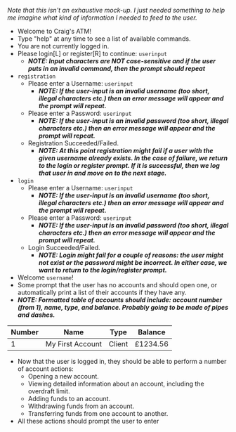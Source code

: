 _Note that this isn't an exhaustive mock-up. I just needed something to help me imagine what kind of information I needed to feed to the user._

- Welcome to Craig's ATM! 
- Type "help" at any time to see a list of available commands.
- You are not currently logged in.
- Please login\[L\] or register\[R\] to continue: `userinput`
	-  ___NOTE: Input characters are NOT case-sensitive and if the user puts in an invalid command, then the prompt should repeat___
- `registration`
	-  Please enter a Username: `userinput`
		-  ___NOTE: If the user-input is an invalid username (too short, illegal characters etc.) then an error message will appear and the prompt will repeat.___
	-  Please enter a Password: `userinput`
		-  ___NOTE: If the user-input is an invalid password (too short, illegal characters etc.) then an error message will appear and the prompt will repeat.___
	- Registration Succeeded/Failed.
		- ___NOTE: At this point registration might fail if a user with the given username already exists. In the case of failure, we return to the login or register prompt. If it is successful, then we log that user in and move on to the next stage.___
- `login`
	-  Please enter a Username: `userinput`
		-  ___NOTE: If the user-input is an invalid username (too short, illegal characters etc.) then an error message will appear and the prompt will repeat.___
	-  Please enter a Password: `userinput`
		-  ___NOTE: If the user-input is an invalid password (too short, illegal characters etc.) then an error message will appear and the prompt will repeat.___
	- Login Succeeded/Failed.
		- ___NOTE: Login might fail for a couple of reasons: the user might not exist or the password might be incorrect. In either case, we want to return to the login/register prompt.___
- Welcome `username`!
- Some prompt that the user has no accounts and should open one, or automatically print a list of their accounts if they have any.
- ___NOTE: Formatted table of accounts should include: account number (from 1), name, type, and balance. Probably going to be made of pipes and dashes.___

| Number | Name             | Type   | Balance  |
|--------|------------------|--------|----------|
| 1      | My First Account | Client | £1234.56 |

- Now that the user is logged in, they should be able to perform a number of account actions:
	- Opening a new account.
	- Viewing detailed information about an account, including the overdraft limit.
	- Adding funds to an account.
	- Withdrawing funds from an account.
	- Transferring funds from one account to another.
- All these actions should prompt the user to enter  